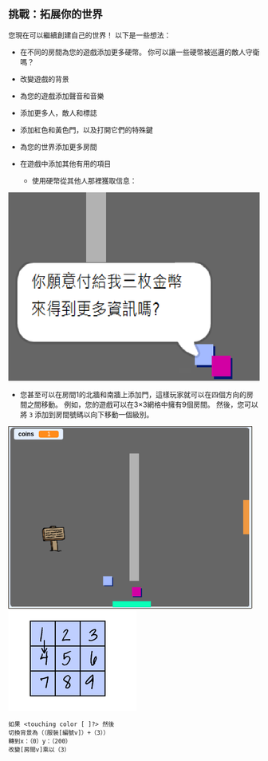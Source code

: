 ## 挑戰：拓展你的世界

您現在可以繼續創建自己的世界！ 以下是一些想法：

+ 在不同的房間為您的遊戲添加更多硬幣。 你可以讓一些硬幣被巡邏的敵人守衛嗎？
+ 改變遊戲的背景
+ 為您的遊戲添加聲音和音樂
+ 添加更多人，敵人和標誌
+ 添加紅色和黃色門，以及打開它們的特殊鍵
+ 為您的世界添加更多房間
+ 在遊戲中添加其他有用的項目
    
    + 使用硬幣從其他人那裡獲取信息：

![截圖](images/world-bribe.png)

+ 您甚至可以在房間1的北牆和南牆上添加門，這樣玩家就可以在四個方向的房間之間移動。 例如，您的遊戲可以在3×3網格中擁有9個房間。 然後，您可以將 `3` 添加到房間號碼以向下移動一個級別。

![截圖](images/north-south-rooms.png) ![截圖](images/number-grid.png)

```blocks3
如果 <touching color [ ]?> 然後
切換背景為（（服裝[編號v]）+（3））
轉到x：（0）y：（200）
改變[房間v]乘以（3）
```